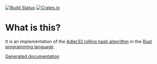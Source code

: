 [![Build Status](https://travis-ci.org/remram44/adler32-rs.svg?branch=master)](https://travis-ci.org/remram44/adler32-rs/builds) [![Crates.io](https://img.shields.io/crates/v/adler32.svg)](https://crates.io/crates/adler32)

What is this?
=============

It is an implementation of the [Adler32 rolling hash algorithm](https://en.wikipedia.org/wiki/Adler-32) in the [Rust programming language](https://www.rust-lang.org/).

[Generated documentation](https://remram44.github.io/adler32-rs/index.html)
